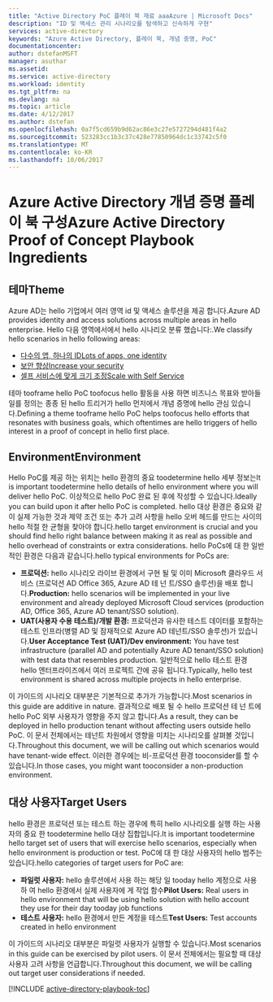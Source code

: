 ```yaml
---
title: "Active Directory PoC 플레이 북 재료 aaaAzure | Microsoft Docs"
description: "ID 및 액세스 관리 시나리오를 탐색하고 신속하게 구현"
services: active-directory
keywords: "Azure Active Directory, 플레이 북, 개념 증명, PoC"
documentationcenter: 
author: dstefanMSFT
manager: asuthar
ms.assetid: 
ms.service: active-directory
ms.workload: identity
ms.tgt_pltfrm: na
ms.devlang: na
ms.topic: article
ms.date: 4/12/2017
ms.author: dstefan
ms.openlocfilehash: 0a7f5cd659b9d62ac86e3c27e5727294d481f4a2
ms.sourcegitcommit: 523283cc1b3c37c428e77850964dc1c33742c5f0
ms.translationtype: MT
ms.contentlocale: ko-KR
ms.lasthandoff: 10/06/2017
---
```

# <a name="azure-active-directory-proof-of-concept-playbook-ingredients"></a><span data-ttu-id="639e4-104">Azure Active Directory 개념 증명 플레이 북 구성</span><span class="sxs-lookup"><span data-stu-id="639e4-104">Azure Active Directory Proof of Concept Playbook Ingredients</span></span> 

## <a name="theme"></a><span data-ttu-id="639e4-105">테마</span><span class="sxs-lookup"><span data-stu-id="639e4-105">Theme</span></span>
<span data-ttu-id="639e4-106">Azure AD는 hello 기업에서 여러 영역 id 및 액세스 솔루션을 제공 합니다.</span><span class="sxs-lookup"><span data-stu-id="639e4-106">Azure AD provides identity and access solutions across multiple areas in hello enterprise.</span></span> <span data-ttu-id="639e4-107">Hello 다음 영역에서에서 hello 시나리오 분류 했습니다:.</span><span class="sxs-lookup"><span data-stu-id="639e4-107">We classify hello scenarios in hello following areas:</span></span> 

* [<span data-ttu-id="639e4-108">다수의 앱, 하나의 ID</span><span class="sxs-lookup"><span data-stu-id="639e4-108">Lots of apps, one identity</span></span>](active-directory-playbook-implementation.md#theme---lots-of-apps-one-identity) 
* [<span data-ttu-id="639e4-109">보안 향상</span><span class="sxs-lookup"><span data-stu-id="639e4-109">Increase your security</span></span>](active-directory-playbook-implementation.md#theme---increase-your-security) 
* [<span data-ttu-id="639e4-110">셀프 서비스에 맞게 크기 조정</span><span class="sxs-lookup"><span data-stu-id="639e4-110">Scale with Self Service</span></span>](active-directory-playbook-implementation.md#theme---scale-with-self-service) 

<span data-ttu-id="639e4-111">테마 tooframe hello PoC toofocus hello 활동을 사용 하면 비즈니스 목표와 받아들일를 정의는 종종 된 hello 트리거가 hello 먼저에서 개념 증명에 hello 관심 있습니다.</span><span class="sxs-lookup"><span data-stu-id="639e4-111">Defining a theme tooframe hello PoC helps toofocus hello efforts that resonates with business goals, which oftentimes are hello triggers of hello interest in a proof of concept in hello first place.</span></span> 

## <a name="environment"></a><span data-ttu-id="639e4-112">Environment</span><span class="sxs-lookup"><span data-stu-id="639e4-112">Environment</span></span>

<span data-ttu-id="639e4-113">Hello PoC를 제공 하는 위치는 hello 환경의 중요 toodetermine hello 세부 정보는</span><span class="sxs-lookup"><span data-stu-id="639e4-113">It is important toodetermine hello details of hello environment where you will deliver hello PoC.</span></span> <span data-ttu-id="639e4-114">이상적으로 hello PoC 완료 된 후에 작성할 수 있습니다.</span><span class="sxs-lookup"><span data-stu-id="639e4-114">Ideally you can build upon it after hello PoC is completed.</span></span> <span data-ttu-id="639e4-115">hello 대상 환경은 중요와 같이 실제 가능한 것과 제약 조건 또는 추가 고려 사항을 hello 오버 헤드를 만드는 사이의 hello 적절 한 균형을 찾아야 합니다.</span><span class="sxs-lookup"><span data-stu-id="639e4-115">hello target environment is crucial and you should find hello right balance between making it as real as possible and hello overhead of constraints or extra considerations.</span></span> <span data-ttu-id="639e4-116">hello PoCs에 대 한 일반적인 환경은 다음과 같습니다.</span><span class="sxs-lookup"><span data-stu-id="639e4-116">hello typical environments for PoCs are:</span></span>
* <span data-ttu-id="639e4-117">**프로덕션:** hello 시나리오 라이브 환경에서 구현 될 및 이미 Microsoft 클라우드 서비스 (프로덕션 AD Office 365, Azure AD 테 넌 트/SSO 솔루션)을 배포 합니다.</span><span class="sxs-lookup"><span data-stu-id="639e4-117">**Production:** hello scenarios will be implemented in your live environment and already deployed Microsoft Cloud services (production AD, Office 365, Azure AD tenant/SSO solution).</span></span> 
* <span data-ttu-id="639e4-118">**UAT(사용자 수용 테스트)/개발 환경:** 프로덕션과 유사한 테스트 데이터를 포함하는 테스트 인프라(병렬 AD 및 잠재적으로 Azure AD 테넌트/SSO 솔루션)가 있습니다.</span><span class="sxs-lookup"><span data-stu-id="639e4-118">**User Acceptance Test (UAT)/Dev environment:** You have test infrastructure (parallel AD and potentially Azure AD tenant/SSO solution) with test data that resembles production.</span></span> <span data-ttu-id="639e4-119">일반적으로 hello 테스트 환경 hello 엔터프라이즈에서 여러 프로젝트 간에 공유 됩니다.</span><span class="sxs-lookup"><span data-stu-id="639e4-119">Typically, hello test environment is shared across multiple projects in hello enterprise.</span></span>

<span data-ttu-id="639e4-120">이 가이드의 시나리오 대부분은 기본적으로 추가가 가능합니다.</span><span class="sxs-lookup"><span data-stu-id="639e4-120">Most scenarios in this guide are additive in nature.</span></span> <span data-ttu-id="639e4-121">결과적으로 배포 될 수 hello 프로덕션 테 넌 트에 hello PoC 외부 사용자가 영향을 주지 않고 합니다.</span><span class="sxs-lookup"><span data-stu-id="639e4-121">As a result, they can be deployed in hello production tenant without affecting users outside hello PoC.</span></span> <span data-ttu-id="639e4-122">이 문서 전체에서는 테넌트 차원에서 영향을 미치는 시나리오를 살펴볼 것입니다.</span><span class="sxs-lookup"><span data-stu-id="639e4-122">Throughout this document, we will be calling out which scenarios would have tenant-wide effect.</span></span> <span data-ttu-id="639e4-123">이러한 경우에는 비-프로덕션 환경 tooconsider를 할 수 있습니다.</span><span class="sxs-lookup"><span data-stu-id="639e4-123">In those cases, you might want tooconsider a non-production environment.</span></span> 


## <a name="target-users"></a><span data-ttu-id="639e4-124">대상 사용자</span><span class="sxs-lookup"><span data-stu-id="639e4-124">Target Users</span></span>

<span data-ttu-id="639e4-125">hello 환경은 프로덕션 또는 테스트 하는 경우에 특히 hello 시나리오를 실행 하는 사용자의 중요 한 toodetermine hello 대상 집합입니다.</span><span class="sxs-lookup"><span data-stu-id="639e4-125">It is important toodetermine hello target set of users that will exercise hello scenarios, especially when hello environment is production or test.</span></span> <span data-ttu-id="639e4-126">PoC에 대 한 대상 사용자의 hello 범주는 있습니다.</span><span class="sxs-lookup"><span data-stu-id="639e4-126">hello categories of target users for PoC are:</span></span>
* <span data-ttu-id="639e4-127">**파일럿 사용자:** hello 솔루션에서 사용 하는 해당 일 tooday hello 계정으로 사용 하 여 hello 환경에서 실제 사용자에 게 작업 함수</span><span class="sxs-lookup"><span data-stu-id="639e4-127">**Pilot Users:** Real users in hello environment that will be using hello solution with hello account they use for their day tooday job functions</span></span>
* <span data-ttu-id="639e4-128">**테스트 사용자:** hello 환경에서 만든 계정을 테스트</span><span class="sxs-lookup"><span data-stu-id="639e4-128">**Test Users:** Test accounts created in hello environment</span></span> 

<span data-ttu-id="639e4-129">이 가이드의 시나리오 대부분은 파일럿 사용자가 실행할 수 있습니다.</span><span class="sxs-lookup"><span data-stu-id="639e4-129">Most scenarios in this guide can be exercised by pilot users.</span></span> <span data-ttu-id="639e4-130">이 문서 전체에서는 필요할 때 대상 사용자 고려 사항을 언급합니다.</span><span class="sxs-lookup"><span data-stu-id="639e4-130">Throughout this document, we will be calling out target user considerations if needed.</span></span>


[!INCLUDE [active-directory-playbook-toc](../../includes/active-directory-playbook-steps.md)]